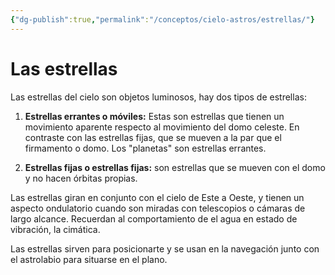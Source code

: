 ```yaml
---
{"dg-publish":true,"permalink":"/conceptos/cielo-astros/estrellas/"}
---
```



# Las estrellas

Las estrellas del cielo son objetos luminosos, hay dos tipos de estrellas:

1. **Estrellas errantes o móviles:** Estas son estrellas que tienen un movimiento aparente respecto al movimiento del domo celeste. En contraste con las estrellas fijas, que se mueven a la par que el firmamento o domo. Los "planetas" son estrellas errantes.

2. **Estrellas fijas o estrellas fijas:** son estrellas que se mueven con el domo y no hacen órbitas propias.

Las estrellas giran en conjunto con el cielo de Este a Oeste, y tienen un aspecto ondulatorio cuando son miradas con telescopios o cámaras de largo alcance. Recuerdan al comportamiento de el agua en estado de vibración, la cimática.

Las estrellas sirven para posicionarte y se usan en la navegación junto con el astrolabio para situarse en el plano.
